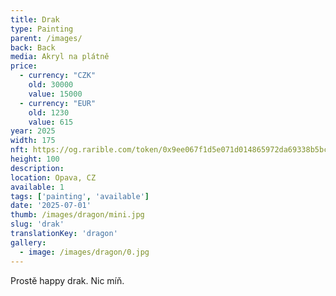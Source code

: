 ```yaml
---
title: Drak
type: Painting
parent: /images/
back: Back
media: Akryl na plátně
price:
  - currency: "CZK"
    old: 30000
    value: 15000
  - currency: "EUR"
    old: 1230
    value: 615
year: 2025
width: 175
nft: https://og.rarible.com/token/0x9ee067f1d5e071d014865972da69338b5bcdb246:43734702888156210097807191621251770477089412981983422281406974448217427542020
height: 100
description: 
location: Opava, CZ
available: 1
tags: ['painting', 'available']
date: '2025-07-01'
thumb: /images/dragon/mini.jpg
slug: 'drak'
translationKey: 'dragon'
gallery:
  - image: /images/dragon/0.jpg
---
```

Prostě happy drak. Nic míň.
